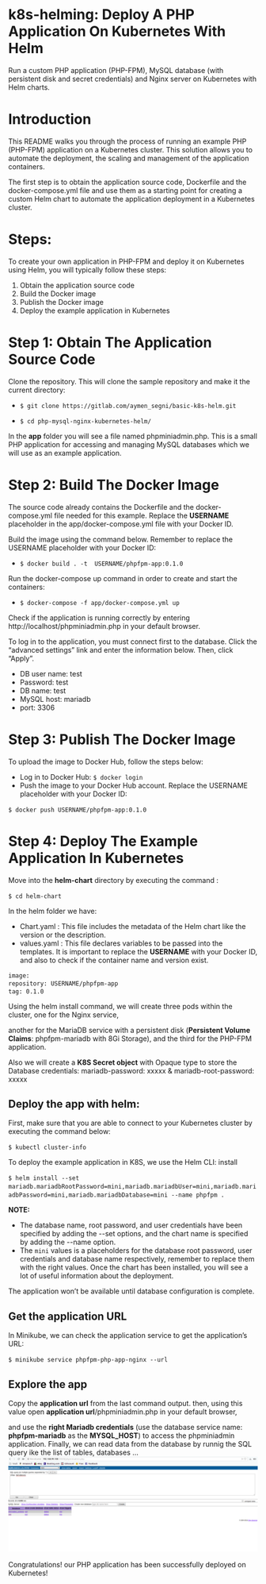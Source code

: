 # k8s-helming: Deploy A PHP Application On Kubernetes With Helm

Run a custom PHP application (PHP-FPM), MySQL database (with persistent disk and secret credentials) and Nginx server on Kubernetes with Helm charts.

# Introduction
This README walks you through the process of running an example PHP (PHP-FPM) application on a Kubernetes cluster.
This solution allows you to automate the deployment, the scaling and management of the application containers.

The first step is to obtain the application source code, Dockerfile and the docker-compose.yml file
and use them as a starting point for creating a custom Helm chart to automate the application deployment in a Kubernetes cluster. 

# Steps:
To create your own application in PHP-FPM and deploy it on Kubernetes using Helm, you will typically follow these steps:

1.  Obtain the application source code
2.  Build the Docker image
3.  Publish the Docker image
4.  Deploy the example application in Kubernetes

# Step 1: Obtain The Application Source Code

Clone the repository. This will clone the sample repository and make it the current directory:

* `$ git clone https://gitlab.com/aymen_segni/basic-k8s-helm.git`

* `$ cd php-mysql-nginx-kubernetes-helm/`

In the **app** folder you will see a file named phpminiadmin.php. This is a small PHP application for accessing and managing MySQL databases which we will use as an example application.

# Step 2: Build The Docker Image

The source code already contains the Dockerfile and the docker-compose.yml file needed for this example.
Replace the **USERNAME** placeholder in the app/docker-compose.yml file with your Docker ID.

Build the image using the command below. Remember to replace the USERNAME placeholder with your Docker ID:

* `$ docker build . -t  USERNAME/phpfpm-app:0.1.0`

Run the docker-compose up command in order to create and start the containers:

* `$ docker-compose -f app/docker-compose.yml up`

Check if the application is running correctly by entering http://localhost/phpminiadmin.php in your default browser.

To log in to the application, you must connect first to the database. Click the “advanced settings” link and enter the information below. Then, click “Apply”.
*  DB user name: test
*  Password: test
*  DB name: test
*  MySQL host: mariadb
*  port: 3306

# Step 3: Publish The Docker Image

To upload the image to Docker Hub, follow the steps below:

* Log in to Docker Hub: `$ docker login`
* Push the image to your Docker Hub account. Replace the USERNAME placeholder with your Docker ID:

`$ docker push USERNAME/phpfpm-app:0.1.0`

# Step 4: Deploy The Example Application In Kubernetes 

Move into the **helm-chart** directory by executing the command :

`$ cd helm-chart`

In the helm folder we have:

* Chart.yaml : This file includes the metadata of the Helm chart like the version or the description.
* values.yaml : This file declares variables to be passed into the templates. It is important to replace the **USERNAME** with your Docker ID, and also to check if the container name and version exist.

```
image:
repository: USERNAME/phpfpm-app
tag: 0.1.0
```


Using the helm install command, we will create three pods within the cluster, one for the Nginx service,

another for the MariaDB service with a persistent disk (**Persistent Volume Claims**: phpfpm-mariadb with 8Gi Storage), and the third for the PHP-FPM application.

Also we will create a **K8S Secret object** with Opaque type to store the Database credentials: mariadb-password: xxxxx & mariadb-root-password: xxxxx


## Deploy the app with helm:

First, make sure that you are able to connect to your Kubernetes cluster by executing the command below:

`$ kubectl cluster-info`

To deploy the example application in K8S, we use the Helm CLI: install 

`$ helm install --set mariadb.mariadbRootPassword=mini,mariadb.mariadbUser=mini,mariadb.mariadbPassword=mini,mariadb.mariadbDatabase=mini --name phpfpm .`

**NOTE:**
* The database name, root password, and user credentials have been specified by adding the --set options, and the chart name is specified by adding the --name option.
* The `mini` values is a placeholders for the database root password, user credentials and database name respectively, remember to replace them with the right values.
Once the chart has been installed, you will see a lot of useful information about the deployment.

The application won’t be available until database configuration is complete. 

## Get the application URL

In Minikube, we can check the application service to get the application’s URL:

`$ minikube service phpfpm-php-app-nginx --url`

## Explore the app

Copy the **application url** from the last command output. then, using this value open **application url**/phpminiadmin.php in your default browser, 

and use the **right Mariadb credentials** (use the database service name: **phpfpm-mariadb** as the **MYSQL_HOST**) to access the phpminiadmin application.
Finally, we can read data  from the database by runnig the SQL query ike the list of tables, databases ... 
![alt APP](result.png)


Congratulations! our PHP application has been successfully deployed on Kubernetes!



